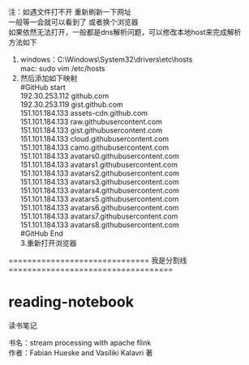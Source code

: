 
注：如遇文件打不开 重新刷新一下网址  
一般等一会就可以看到了 或者换个浏览器  
如果依然无法打开，一般都是dns解析问题，可以修改本地host来完成解析  
方法如下  
1. windows：C:\Windows\System32\drivers\etc\hosts  
   mac: sudo vim /etc/hosts  
2. 然后添加如下映射   
#GitHub start  
192.30.253.112    github.com  
192.30.253.119    gist.github.com  
151.101.184.133    assets-cdn.github.com  
151.101.184.133    raw.githubusercontent.com  
151.101.184.133    gist.githubusercontent.com  
151.101.184.133    cloud.githubusercontent.com  
151.101.184.133    camo.githubusercontent.com  
151.101.184.133    avatars0.githubusercontent.com  
151.101.184.133    avatars1.githubusercontent.com  
151.101.184.133    avatars2.githubusercontent.com  
151.101.184.133    avatars3.githubusercontent.com  
151.101.184.133    avatars4.githubusercontent.com  
151.101.184.133    avatars5.githubusercontent.com  
151.101.184.133    avatars6.githubusercontent.com  
151.101.184.133    avatars7.githubusercontent.com  
151.101.184.133    avatars8.githubusercontent.com  
#GitHub End  
3.重新打开浏览器  



============================== 我是分割线 ===================================
# reading-notebook
读书笔记   

书名：stream processing with apache flink  
作者：Fabian Hueske and Vasiliki Kalavri 著   




 


